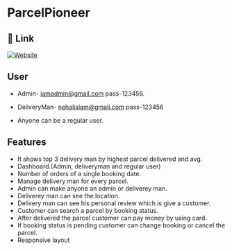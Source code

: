 
# ParcelPioneer




## 🔗 Link
[![Website](https://img.shields.io/badge/website-000?style=for-the-badge&logo=ko-fi&logoColor=white)](https://parcelpioneer.netlify.app/)


## User
- Admin- iamadmin@gmail.com pass-123456.

- DeliveryMan- nehalislam@gmail.com pass-123456

- Anyone can be a regular user.
## Features

- It shows top 3 delivery man by highest parcel delivered and avg.
- Dashboard.(Admin, deliveryman and regular user)
- Number of orders of a single booking date.
- Manage delivery man for every parcel.
- Admin can make anyone an admin or deliverey man.
- Deliverey man can see the location.
- Delivery man can see his personal review which is give a customer.
- Customer can search a parcel by booking status.
- After delivered the  parcel customer can pay money by using card.
- If booking status is pending customer can change booking or cancel the parcel.
- Responsive layout






